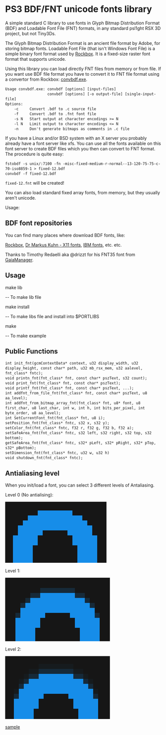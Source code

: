# PS3 BDF/FNT unicode fonts library
A simple standard C library to use fonts in Glyph Bitmap Distribution Format (BDF) and Loadable Font File (FNT) formats, in any standard psl1ght RSX 3D project, but not Tiny3Ds.

The Glyph Bitmap Distribution Format is an ancient file format by Adobe, for storing bitmap fonts.
Loadable Font File (that isn't Windows Font File) is a simple binary font format used by [Rockbox](https://www.rockbox.org/). It is a fixed-size raster font format that supports unicode.

Using this library you can load directly FNT files from memory or from file. If you want use BDF file format you have to convert it to FNT file format using a convertor from Rockbox: [convbdf.exe](https://www.rockbox.org/wiki/pub/Main/RockboxFontConvertor/rockbox_font_convertor_v1.2.zip).
```
Usage convbdf.exe: convbdf [options] [input-files]
                   convbdf [options] [-o output-file] [single-input-file]
Options:
    -c     Convert .bdf to .c source file
    -f     Convert .bdf to .fnt font file
    -s N   Start output at character encodings >= N
    -l N   Limit output to character encodings <= N
    -n     Don't generate bitmaps as comments in .c file
```
If you have a Linux and/or BSD system with an X server you probably already have a font server like xfs. You can use all the fonts available on this font server to create BDF files which you then can convert to FNT format. The procedure is quite easy:
```
fstobdf -s unix/:7100 -fn -misc-fixed-medium-r-normal--13-120-75-75-c-70-iso8859-1 > fixed-12.bdf
convbdf -f fixed-12.bdf
```
`fixed-12.fnt` will be created!

You can also load standard fixed array fonts, from memory, but they usually aren't unicode.

Usage:

## BDF font repositories

You can find many places where download BDF fonts, like:

[Rockbox](https://github.com/mguentner/rockbox/tree/master/fonts), [Dr Markus Kuhn - X11 fonts](https://www.cl.cam.ac.uk/~mgk25/ucs-fonts.html), 
[IBM fonts](https://github.com/farsil/ibmfonts), etc. etc.

Thanks to Timothy Redaelli aka @drizzt for his FNT35 font from [GaiaManager](https://github.com/drizzt/GaiaManager).

## Usage

make lib

 -- To make lib file
  
make install

 -- To make libs file and install into $PORTLIBS 
  
make

 -- To make example


 ## Public Functions
 ```
int init_fnt(gcmContextData* context, u32 display_width, u32 display_height, const char* path, u32 mb_rsx_mem, u32 aalevel, fnt_class* fntc);
void printn_fnt(fnt_class* fnt, const char* pszText, s32 count);
void print_fnt(fnt_class* fnt, const char* pszText);
void printf_fnt(fnt_class* fnt, const char* pszText, ...);
int addfnt_from_file_fnt(fnt_class* fnt, const char* pszText, u8 aa_level);
int addfnt_from_bitmap_array_fnt(fnt_class* fnt, u8* font, u8 first_char, u8 last_char, int w, int h, int bits_per_pixel, int byte_order, u8 aa_level);
int SetCurrentFont_fnt(fnt_class* fnt, u8 i);
setPosition_fnt(fnt_class* fntc, s32 x, s32 y);
setColor_fnt(fnt_class* fntc, f32 r, f32 g, f32 b, f32 a);
setSafeArea_fnt(fnt_class* fntc, s32 left, s32 right, s32 top, s32 bottom);
getSafeArea_fnt(fnt_class* fntc, s32* pLeft, s32* pRight, s32* pTop, s32* pBottom);
setDimension_fnt(fnt_class* fntc, u32 w, u32 h)
void shutdown_fnt(fnt_class* fntc);
 ```

 ## Antialiasing level

 When you init/load a font, you can select 3 different levels of Antaliasing.
 
 Level 0 (No antialising):
 
 ![image1](level0.png?raw=true)

 Level 1:
 
 ![image1](level1.png?raw=true)

 Level 2:
 
 ![image2](level2.png?raw=true)

 [sample](image.png?raw=true)